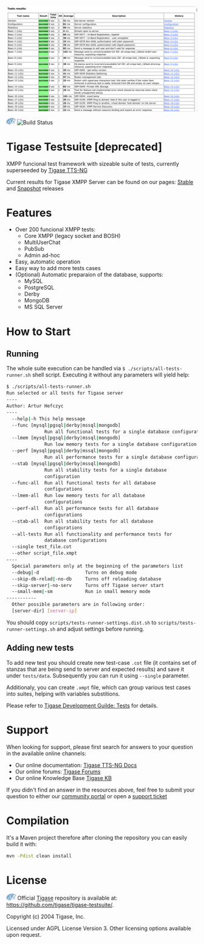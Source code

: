 ![Tigase Monitor screenshot](assets/images/tigase-testsuite.png)

![Tigase Logo](assets/images/tigase-logo.png) ![Build Status](https://tc.tigase.net/app/rest/builds/buildType:(id:TigaseTestsuite_Build)/statusIcon)

# Tigase Testsuite [deprecated]

XMPP funcional test framework with sizeable suite of tests, currently superseeded by [Tigase TTS-NG](https://github.com/tigaseinc/tigase-tts-ng)

Current results for Tigase XMPP Server can be found on our pages: [Stable](https://build.tigase.net/tests-results/tts/) and [Snapshot](https://build.tigase.net/nightlies/tests/) releases

# Features

* Over 200 funcional XMPP tests:
  * Core XMPP (legacy socket and BOSH)
  * MultiUserChat
  * PubSub
  * Admin ad-hoc
* Easy, automatic operation
* Easy way to add more tests cases
* (Optional) Automatic preparaion of the database, supports:
  * MySQL
  * PostgreSQL
  * Derby
  * MongoDB
  * MS SQL Server

# How to Start

## Running

The whole suite execution can be handled via `$ ./scripts/all-tests-runner.sh` shell script. Executing it without any parameters will yield help:

```bash
$ ./scripts/all-tests-runner.sh
Run selected or all tests for Tigase server
----
Author: Artur Hefczyc
----
  --help|-h	This help message
  --func [mysql|pgsql|derby|mssql|mongodb]
              Run all functional tests for a single database configuration
  --lmem [mysql|pgsql|derby|mssql|mongodb]
              Run low memory tests for a single database configuration
  --perf [mysql|pgsql|derby|mssql|mongodb]
              Run all performance tests for a single database configuration
  --stab [mysql|pgsql|derby|mssql|mongodb]
              Run all stability tests for a single database
              configuration
  --func-all  Run all functional tests for all database
              configurations
  --lmem-all  Run low memory tests for all database
              configurations
  --perf-all  Run all performance tests for all database
              configurations
  --stab-all  Run all stability tests for all database
              configurations
  --all-tests Run all functionality and performance tests for
              database configurations
  --single test_file.cot
  --other script_file.xmpt
----
  Special parameters only at the beginning of the parameters list
  --debug|-d                 Turns on debug mode
  --skip-db-relad|-no-db     Turns off reloading database
  --skip-server|-no-serv     Turns off Tigase server start
  --small-mem|-sm            Run in small memory mode
-----------
  Other possible parameters are in following order:
  [server-dir] [server-ip]
```

You should copy `scripts/tests-runner-settings.dist.sh` to `scripts/tests-runner-settings.sh` and adjust settings before running.

## Adding new tests

To add new test you should create new test-case `.cot` file (it contains set of stanzas that are being send to server and expected results) and save it under `tests/data`. Subsequently you can run it using `--single` parameter.

Additionaly, you can create `.xmpt` file, which can group various test cases into suites, helping with variables substitions. 

Please refer to [Tigase Development Guilde: Tests](https://docs.tigase.net/tigase-server/master-snapshot/Development_Guide/html_chunk/tests.html) for details.

# Support

When looking for support, please first search for answers to your question in the available online channels:

* Our online documentation: [Tigase TTS-NG Docs](https://docs.tigase.net/tigase-server/master-snapshot/Development_Guide/html_chunk/tests.html)
* Our online forums: [Tigase Forums](https://help.tigase.net/portal/community)
* Our online Knowledge Base [Tigase KB](https://help.tigase.net/portal/kb)

If you didn't find an answer in the resources above, feel free to submit your question to either our 
[community portal](https://help.tigase.net/portal/community) or open a [support ticket](https://help.tigase.net/portal/newticket)

# Compilation 

It's a Maven project therefore after cloning the repository you can easily build it with:

```bash
mvn -Pdist clean install
```

# License

<img alt="Tigase Tigase Logo" src="https://github.com/tigase/website-assets/blob/master/tigase/images/tigase-logo.png?raw=true" width="25"/> Official <a href="https://tigase.net/">Tigase</a> repository is available at: https://github.com/tigase/tigase-testsuite/.

Copyright (c) 2004 Tigase, Inc.

Licensed under AGPL License Version 3. Other licensing options available upon request.

